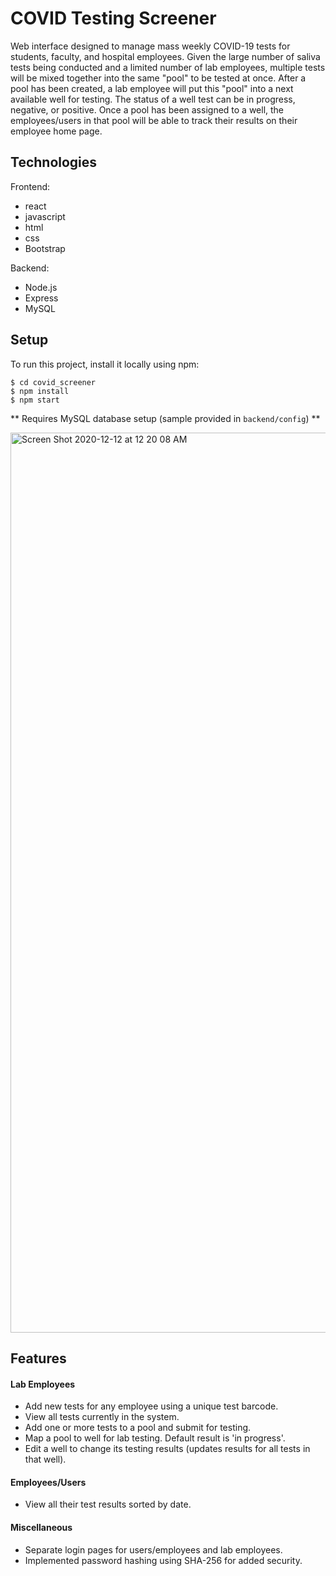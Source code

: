 # COVID Testing Screener
Web interface designed to manage mass weekly COVID-19 tests for students, faculty, and hospital employees. Given the large number of saliva tests being conducted and a limited number of lab employees, multiple tests will be mixed together into the same "pool" to be tested at once. After a pool has been created, a lab employee will put this "pool" into a next available well for testing. The status of a well test can be in progress, negative, or positive. Once a pool has been assigned to a well, the employees/users in that pool will be able to track their results on their employee home page.


## Technologies
Frontend:
* react
* javascript
* html
* css
* Bootstrap

Backend:
* Node.js
* Express
* MySQL


## Setup
To run this project, install it locally using npm:
```
$ cd covid_screener
$ npm install
$ npm start
```
** Requires MySQL database setup (sample provided in ```backend/config```) **


<img width="1440" alt="Screen Shot 2020-12-12 at 12 20 08 AM" src="https://user-images.githubusercontent.com/51495894/101976091-d0314d00-3c0f-11eb-9228-be98f89afeee.png">

## Features
#### Lab Employees
* Add new tests for any employee using a unique test barcode.
* View all tests currently in the system.
* Add one or more tests to a pool and submit for testing.
* Map a pool to well for lab testing. Default result is 'in progress'.
* Edit a well to change its testing results (updates results for all tests in that well).
#### Employees/Users
* View all their test results sorted by date.
#### Miscellaneous
* Separate login pages for users/employees and lab employees. 
* Implemented password hashing using SHA-256 for added security.

